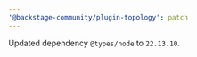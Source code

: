```yaml
---
'@backstage-community/plugin-topology': patch
---
```


Updated dependency `@types/node` to `22.13.10`.

